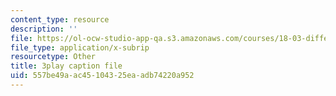 ```yaml
---
content_type: resource
description: ''
file: https://ol-ocw-studio-app-qa.s3.amazonaws.com/courses/18-03-differential-equations-spring-2010/557be49aac45104325eaadb74220a952_MdzfsfBNJIw.srt
file_type: application/x-subrip
resourcetype: Other
title: 3play caption file
uid: 557be49a-ac45-1043-25ea-adb74220a952
---
```


